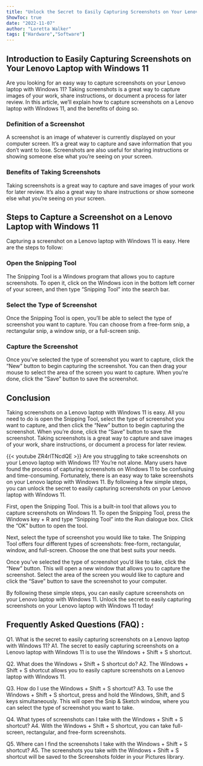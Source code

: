 ```yaml
---
title: "Unlock the Secret to Easily Capturing Screenshots on Your Lenovo Laptop with Windows 11!"
ShowToc: true 
date: "2022-11-07"
author: "Loretta Walker" 
tags: ["Hardware","Software"]
---
```

## Introduction to Easily Capturing Screenshots on Your Lenovo Laptop with Windows 11
Are you looking for an easy way to capture screenshots on your Lenovo laptop with Windows 11? Taking screenshots is a great way to capture images of your work, share instructions, or document a process for later review. In this article, we’ll explain how to capture screenshots on a Lenovo laptop with Windows 11, and the benefits of doing so. 

### Definition of a Screenshot
A screenshot is an image of whatever is currently displayed on your computer screen. It’s a great way to capture and save information that you don’t want to lose. Screenshots are also useful for sharing instructions or showing someone else what you’re seeing on your screen. 

### Benefits of Taking Screenshots
Taking screenshots is a great way to capture and save images of your work for later review. It’s also a great way to share instructions or show someone else what you’re seeing on your screen. 

## Steps to Capture a Screenshot on a Lenovo Laptop with Windows 11
Capturing a screenshot on a Lenovo laptop with Windows 11 is easy. Here are the steps to follow: 

### Open the Snipping Tool
The Snipping Tool is a Windows program that allows you to capture screenshots. To open it, click on the Windows icon in the bottom left corner of your screen, and then type “Snipping Tool” into the search bar. 

### Select the Type of Screenshot
Once the Snipping Tool is open, you’ll be able to select the type of screenshot you want to capture. You can choose from a free-form snip, a rectangular snip, a window snip, or a full-screen snip. 

### Capture the Screenshot
Once you’ve selected the type of screenshot you want to capture, click the “New” button to begin capturing the screenshot. You can then drag your mouse to select the area of the screen you want to capture. When you’re done, click the “Save” button to save the screenshot. 

## Conclusion 
Taking screenshots on a Lenovo laptop with Windows 11 is easy. All you need to do is open the Snipping Tool, select the type of screenshot you want to capture, and then click the “New” button to begin capturing the screenshot. When you’re done, click the “Save” button to save the screenshot. Taking screenshots is a great way to capture and save images of your work, share instructions, or document a process for later review.

{{< youtube ZR4rlTNcdQE >}} 
Are you struggling to take screenshots on your Lenovo laptop with Windows 11? You’re not alone. Many users have found the process of capturing screenshots on Windows 11 to be confusing and time-consuming. Fortunately, there is an easy way to take screenshots on your Lenovo laptop with Windows 11. By following a few simple steps, you can unlock the secret to easily capturing screenshots on your Lenovo laptop with Windows 11. 

First, open the Snipping Tool. This is a built-in tool that allows you to capture screenshots on Windows 11. To open the Snipping Tool, press the Windows key + R and type “Snipping Tool” into the Run dialogue box. Click the “OK” button to open the tool. 

Next, select the type of screenshot you would like to take. The Snipping Tool offers four different types of screenshots: free-form, rectangular, window, and full-screen. Choose the one that best suits your needs. 

Once you’ve selected the type of screenshot you’d like to take, click the “New” button. This will open a new window that allows you to capture the screenshot. Select the area of the screen you would like to capture and click the “Save” button to save the screenshot to your computer. 

By following these simple steps, you can easily capture screenshots on your Lenovo laptop with Windows 11. Unlock the secret to easily capturing screenshots on your Lenovo laptop with Windows 11 today!

## Frequently Asked Questions (FAQ) :
Q1. What is the secret to easily capturing screenshots on a Lenovo laptop with Windows 11?
A1. The secret to easily capturing screenshots on a Lenovo laptop with Windows 11 is to use the Windows + Shift + S shortcut. 

Q2. What does the Windows + Shift + S shortcut do?
A2. The Windows + Shift + S shortcut allows you to easily capture screenshots on a Lenovo laptop with Windows 11. 

Q3. How do I use the Windows + Shift + S shortcut?
A3. To use the Windows + Shift + S shortcut, press and hold the Windows, Shift, and S keys simultaneously. This will open the Snip & Sketch window, where you can select the type of screenshot you want to take. 

Q4. What types of screenshots can I take with the Windows + Shift + S shortcut?
A4. With the Windows + Shift + S shortcut, you can take full-screen, rectangular, and free-form screenshots. 

Q5. Where can I find the screenshots I take with the Windows + Shift + S shortcut?
A5. The screenshots you take with the Windows + Shift + S shortcut will be saved to the Screenshots folder in your Pictures library.



